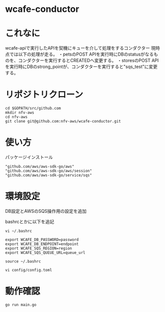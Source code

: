 # wcafe-conductor
# これなに
wcafe-apiで実行したAPIを契機にキューを介して処理をするコンダクター
現時点では以下の処理が走る。
・petsのPOST APIを実行時にDBのstatusがなるものを、コンダクターを実行するとCREATEDへ変更する。
・storesのPOST APIを実行時にDBのstrong_pointが、コンダクターを実行すると"sqs_test"に変更する。

# リポジトリクローン
```
cd $GOPATH/src/github.com
mkdir nfv-aws
cd nfv-aws
git clone git@github.com:nfv-aws/wcafe-conductor.git
```

# 使い方
パッケージインストール
```
"github.com/aws/aws-sdk-go/aws"
"github.com/aws/aws-sdk-go/aws/session"
"github.com/aws/aws-sdk-go/service/sqs"
```
# 環境設定
DB設定とAWSのSQS操作用の設定を追加

bashrcとかに以下を追記

```
vi ~/.bashrc

export WCAFE_DB_PASSWORD=password
export WCAFE_DB_ENDPOINT=endpoint
export WCAFE_SQS_REGION=region
export WCAFE_SQS_QUEUE_URL=queue_url

source ~/.bashrc
```

```
vi config/config.toml
```

# 動作確認
```
go run main.go
```
